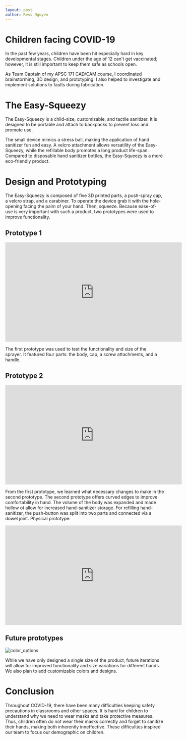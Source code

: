 ```yaml
---
layout: post
author: Ress Nguyen
---
```

# Children facing COVID-19
In the past few years, children have been hit especially hard in key developmental stages. Children under the age of 12 can't get vaccinated; however, it is still important to keep them safe as schools open.

As Team Captain of my APSC 171 CAD/CAM course, I coordinated brainstorming, 3D design, and prototyping. I also helped to investigate and implement solutions to faults during fabrication.

# The Easy-Squeezy
The Easy-Squeezy is a child-size, customizable, and tactile sanitizer. It is designed to be portable and attach to backpacks to prevent loss and promote use.

The small device mimics a stress ball, making the application of hand sanitizer fun and easy. A velcro attachment allows versatility of the Easy-Squeezy, while the refillable body promotes a long product life-span. Compared to disposable hand sanitizer bottles, the Easy-Squeezy is a more eco-friendly product.

# Design and Prototyping
The Easy-Squeezy is composed of five 3D printed parts, a push-spray cap, a velcro strap, and a carabiner. To operate the device grab it with the hole-opening facing the palm of your hand. Then, squeeze. Because ease-of-use is very important with such a product, two prototypes were used to improve functionality.

## Prototype 1

<p align="center">
<iframe width="560" height="315" src="https://www.youtube.com/embed/_7G0E1okscE" title="YouTube video player" frameborder="0" allow="accelerometer; autoplay; clipboard-write; encrypted-media; gyroscope; picture-in-picture" allowfullscreen></iframe>
</p>

The first prototype was used to test the functionality and size of the sprayer. It featured four parts: the body, cap, a screw attachments, and a handle.

## Prototype 2

<p align="center">
<iframe width="560" height="315" src="https://www.youtube.com/embed/Zky6UIRJ9A4" title="YouTube video player" frameborder="0" allow="accelerometer; autoplay; clipboard-write; encrypted-media; gyroscope; picture-in-picture" allowfullscreen></iframe>
</p>

From the first prototype, we learned what necessary changes to make in the second prototype. The second prototype offers curved edges to improve comfortability in hand. The volume of the body was expanded and made hollow ot allow for increased hand-sanitizer storage. For refilling hand-sanitizer, the push-button was split into two parts and connected via a dowel joint. 
Physical prototype: 

<p align="center">
<iframe width="560" height="315" src="https://www.youtube.com/embed/f9pnDDi4nt4" title="YouTube video player" frameborder="0" allow="accelerometer; autoplay; clipboard-write; encrypted-media; gyroscope; picture-in-picture" allowfullscreen></iframe>
</p>

## Future prototypes
![color_options](https://user-images.githubusercontent.com/106416304/170844359-2159d994-b3cd-4770-9cdc-f46ac25b4790.jpg)

While we have only designed a single size of the product, future iterations will allow for improved functionality and size variations for different hands. We also plan to add customizable colors and designs.

# Conclusion
Throughout COVID-19, there have been many difficulties keeping safety precautions in classrooms and other spaces. It is hard for children to understand why we need to wear masks and take protective measures. Thus, children often do not wear their masks correctly and forget to sanitize their hands, making both inherently inneffective. These difficulties inspired our team to focus our demographic on children.
